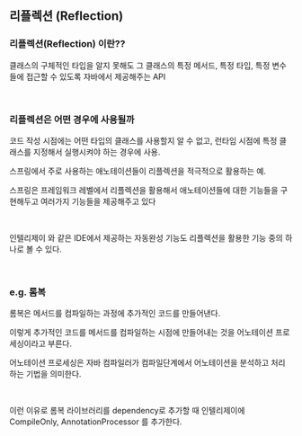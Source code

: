 ## 리플렉션 (Reflection)

### 리플렉션(Reflection) 이란??

클래스의 구체적인 타입을 알지 못해도 그 클래스의 특정 메서드, 특정 타입, 특정 변수들에 접근할 수 있도록 자바에서 제공해주는 API<br>

<br>



### 리플렉션은 어떤 경우에 사용될까

코드 작성 시점에는 어떤 타입의 클래스를 사용할지 알 수 없고, 런타임 시점에 특정 클래스를 지정해서 실행시켜야 하는 경우에 사용.<br>

스프링에서 주로 사용하는 애노테이션들이 리플렉션을 적극적으로 활용하는 예.<br>

스프링은 프레임워크 레벨에서 리플렉션을 활용해서 애노테이션들에 대한 기능들을 구현해두고 여러가지 기능들을 제공해주고 있다<br>

<br>

인텔리제이 와 같은 IDE에서 제공하는 자동완성 기능도 리플렉션을 활용한 기능 중의 하나로 볼 수 있다.<br>

<br>



### e.g. 롬복

롬복은 메서드를 컴파일하는 과정에 추가적인 코드를 만들어낸다. 

이렇게 추가적인 코드를 메서드를 컴파일하는 시점에 만들어내는 것을 어노테이션 프로세싱이라고 부른다.

어노테이션 프로세싱은 자바 컴파일러가 컴파일단계에서 어노테이션을 분석하고 처리하는 기법을 의미한다.

<br>

이런 이유로 롬복 라이브러리를 dependency로 추가할 때 인텔리제이에 CompileOnly, AnnotationProcessor 를 추가한다.<br>

<br>



